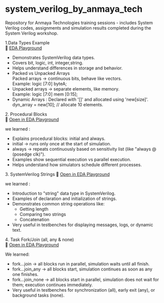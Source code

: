 # system_verilog_by_anmaya_tech
Repository for Anmaya Technologies training sessions  - includes System Verilog codes, assignments and simulation results completed during the System Verilog workshop.


 1.Data Types Example  
🔗 [EDA Playground](https://edaplayground.com/x/GtCm)

- Demonstrates SystemVerilog data types.  
- Covers bit, logic, int, integer,string.  
- Helps understand differences in storage and behavior.
- Packed vs Unpacked Arrays  
    Packed arrays → continuous bits, behave like vectors.  
    Example: logic [7:0] byteA;  
- Unpacked arrays → separate elements, like memory.  
  Example: logic [7:0] mem [0:15];
-  Dynamic Arrays :
    Declared with '[]' and allocated using 'new[size]'.
    dyn_array = new[10]; // allocate 10 elements.



2️. Procedural Blocks  
🔗 [Open in EDA Playground](https://edaplayground.com/x/MjDF)

we learned :
- Explains procedural blocks: initial and always.
- initial → runs only once at the start of simulation.  
- always → repeats continuously based on sensitivity list (like "always @ (posedge clk)").
- Examples show sequential execution vs parallel execution.
- Helps understand how simulators schedule different processes.



3️. SystemVerilog Strings 
🔗 [Open in EDA Playground](https://edaplayground.com/x/jLMg)

we learned :
- Introduction to "string" data type in SystemVerilog.
- Examples of declaration and initialization of strings.
- Demonstrates common string operations like:
  - Getting length
  - Comparing two strings
  - Concatenation
- Very useful in testbenches for displaying messages, logs, or dynamic text.



4️. Task Fork/Join (all, any & none)  
🔗 [Open in EDA Playground](https://edaplayground.com/x/ZwxW)

We learned:
- fork...join → all blocks run in parallel, simulation waits until all finish.  
- fork...join_any → all blocks start, simulation continues as soon as any one finishes.  
- fork...join_none → all blocks start in parallel, simulation does not wait for them; execution continues immediately.  
- Very useful in testbenches for synchronization (all), early exit (any), or background tasks (none).  

